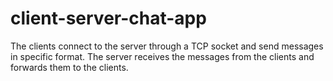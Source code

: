 # client-server-chat-app
The clients connect to the server through a TCP socket and send messages in specific format. The server receives the messages from the clients and forwards them to the clients.
